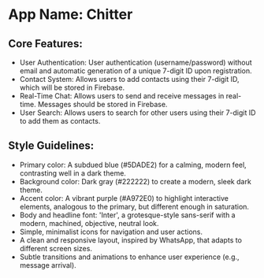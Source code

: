 # **App Name**: Chitter

## Core Features:

- User Authentication: User authentication (username/password) without email and automatic generation of a unique 7-digit ID upon registration.
- Contact System: Allows users to add contacts using their 7-digit ID, which will be stored in Firebase.
- Real-Time Chat: Allows users to send and receive messages in real-time. Messages should be stored in Firebase.
- User Search: Allows users to search for other users using their 7-digit ID to add them as contacts.

## Style Guidelines:

- Primary color: A subdued blue (#5DADE2) for a calming, modern feel, contrasting well in a dark theme.
- Background color: Dark gray (#222222) to create a modern, sleek dark theme.
- Accent color: A vibrant purple (#A972E0) to highlight interactive elements, analogous to the primary, but different enough in saturation.
- Body and headline font: 'Inter', a grotesque-style sans-serif with a modern, machined, objective, neutral look.
- Simple, minimalist icons for navigation and user actions.
- A clean and responsive layout, inspired by WhatsApp, that adapts to different screen sizes.
- Subtle transitions and animations to enhance user experience (e.g., message arrival).